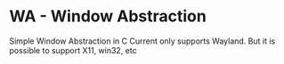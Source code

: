 # WA - Window Abstraction
Simple Window Abstraction in C
Current only supports Wayland. 
But it is possible to support X11, win32, etc

